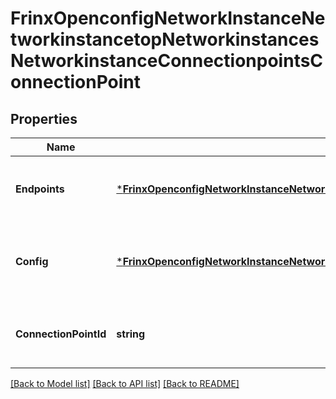 # FrinxOpenconfigNetworkInstanceNetworkinstancetopNetworkinstancesNetworkinstanceConnectionpointsConnectionPoint

## Properties
Name | Type | Description | Notes
------------ | ------------- | ------------- | -------------
**Endpoints** | [***FrinxOpenconfigNetworkInstanceNetworkinstancetopNetworkinstancesNetworkinstanceConnectionpointsConnectionpointEndpoints**](frinx.openconfig.network.instance.networkinstancetop.networkinstances.networkinstance.connectionpoints.connectionpoint.Endpoints.md) | Optional[The set of endpoints which are grouped within the connection point] REF:Optional.empty | [optional] [default to null]
**Config** | [***FrinxOpenconfigNetworkInstanceNetworkinstancetopNetworkinstancesNetworkinstanceConnectionpointsConnectionpointConfig**](frinx.openconfig.network.instance.networkinstancetop.networkinstances.networkinstance.connectionpoints.connectionpoint.Config.md) | Optional[Configuration parameters relating to a Layer 2 network instance connection point] REF:Optional.empty | [optional] [default to null]
**ConnectionPointId** | **string** | Optional[A locally significant reference for the connection-point] REF:Optional.empty | [optional] [default to null]

[[Back to Model list]](../README.md#documentation-for-models) [[Back to API list]](../README.md#documentation-for-api-endpoints) [[Back to README]](../README.md)


